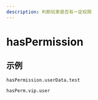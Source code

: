 ```yaml
---
description: 判断玩家是否有一定权限
---
```


# hasPermission

## 示例

```text
hasPermission.userData.test
```

```text
hasPerm.vip.user
```

